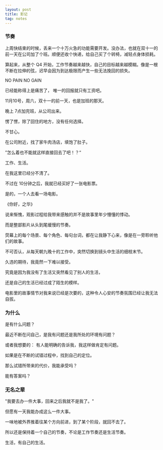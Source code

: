 ```yaml
---
layout: post
title: 影记
tag: notes
---
```



### 节奏

上周快结束的时候，丢来一个十万火急的功能需要开发。没办法，也就在双十一的前一天在公司加了个班。顺便还收个快递，给自己买了个转椅，减轻点身体损耗。

算起来，从整个 Q4 开始，工作节奏越来越快，自己的目标越来越模糊。像是一根不断在拉伸的弦，迟早会因为到达极限而产生一些无法挽回的损失。

NO PAIN NO GAIN

已经能称得上是痛苦了， 唯一的回报就只有工资吧。

11月10号，周六，双十一的前一天，也是加班的那天。

晚上 7点加完班，从公司出来。

愣了愣，除了回住的地方，没有任何选择。

不甘心。

在公司附近，找了家牛肉汤店，填饱了肚子。

”怎么着也不能就这样直接回去了吧！？“

工作、生活。

在我这里已经分不清了。

不过在 10分钟之后，我就已经买好了一张电影票。

是的，一个人去看一场电影。

《你好，之华》

说来惭愧，观影过程给我带来感触的并不是故事里年少懵懂的悸动。

而是整部影片从头到尾缓慢的节奏。

荧幕上的每个场景、每个角色、每句台词，都在让我静下心来，像是在一旁聆听他们的故事。

不可否认，从每天朝九晚十的工作中，突然切换到镜头中生活的细枝末节。

久违的期待，我竟然一下难以接受。

究竟是因为我没有了生活又突然看见了别人的生活，

还是自己的生活已经过成了陌生的模样。

电影里的故事情节对我来说已经是次要的，这种令人心安的节奏氛围已经让我无法自拔。


### 为什么

是有什么问题？

最近不断在问自己，是我有问题还是我所处的环境有问题？

或者我想要的： 有人能明确的告诉我，我这样做肯定有问题。

如果是在不断的试错过程中，找到自己的定位。

那么试错所带来的代价，我能承受吗？

能有答案吗？


### 无名之辈

"我要去办一件大事，回来之后我就不是我了。"

但愿有一天我能办成这么一件大事。


一味地被外界推着往某个方向前进，到了某个阶段，就回不去了。

所以还是保持着一个自己的节奏，不论是工作节奏还是生活节奏。

生活，有自己的生活。


